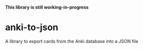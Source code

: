 **This library is still working-in-progress**

# anki-to-json
A library to export cards from the Anki database into a JSON file
